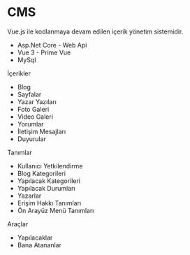 # CMS

Vue.js ile kodlanmaya devam edilen içerik yönetim sistemidir. 
- Asp.Net Core - Web Api 
- Vue 3 - Prime Vue 
- MySql 

İçerikler

- Blog 
- Sayfalar
- Yazar Yazıları
- Foto Galeri
- Video Galeri
- Yorumlar
- İletişim Mesajları
- Duyurular

Tanımlar

- Kullanıcı Yetkilendirme
- Blog Kategorileri
- Yapılacak Kategorileri
- Yapılacak Durumları
- Yazarlar
- Erişim Hakkı Tanımları
- Ön Arayüz Menü Tanımları

Araçlar

- Yapılacaklar
- Bana Atananlar

